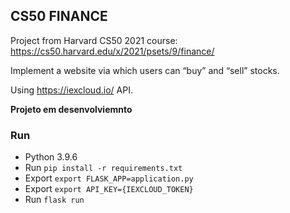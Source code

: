 ## CS50 FINANCE

Project from Harvard CS50 2021 course: https://cs50.harvard.edu/x/2021/psets/9/finance/

Implement a website via which users can “buy” and “sell” stocks.

Using https://iexcloud.io/ API.

**Projeto em desenvolviemnto**
### Run

- Python 3.9.6
- Run `pip install -r requirements.txt`
- Export `export FLASK_APP=application.py`
- Export `export API_KEY={IEXCLOUD_TOKEN}`
- Run `flask run`